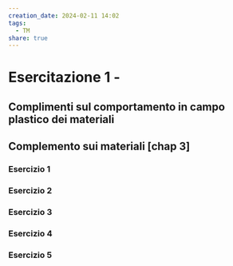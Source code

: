 ```yaml
---
creation_date: 2024-02-11 14:02
tags:
  - TM
share: true
---
```

# Esercitazione 1 - 

## Complimenti sul comportamento in campo plastico dei materiali

## Complemento sui materiali $[\text{chap 3}]$

### Esercizio 1

### Esercizio 2

### Esercizio 3

### Esercizio 4

### Esercizio 5